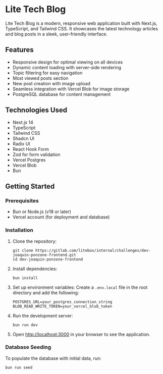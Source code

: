 # Lite Tech Blog

Lite Tech Blog is a modern, responsive web application built with Next.js, TypeScript, and Tailwind CSS. It showcases the latest technology articles and blog posts in a sleek, user-friendly interface.

## Features

- Responsive design for optimal viewing on all devices
- Dynamic content loading with server-side rendering
- Topic filtering for easy navigation
- Most viewed posts section
- New post creation with image upload
- Seamless integration with Vercel Blob for image storage
- PostgreSQL database for content management

## Technologies Used

- Next.js 14
- TypeScript
- Tailwind CSS
- Shadcn UI
- Radix UI
- React Hook Form
- Zod for form validation
- Vercel Postgres
- Vercel Blob
- Bun

## Getting Started

### Prerequisites

- Bun or Node.js (v18 or later)
- Vercel account (for deployment and database)

### Installation

1. Clone the repository:

   ```
   git clone https://gitlab.com/litebox/internal/challenges/dev-joaquin-ponzone-frontend.git
   cd dev-joaquin-ponzone-frontend
   ```

2. Install dependencies:

   ```
   bun install
   ```

3. Set up environment variables:
   Create a `.env.local` file in the root directory and add the following:

   ```
   POSTGRES_URL=your_postgres_connection_string
   BLOB_READ_WRITE_TOKEN=your_vercel_blob_token
   ```

4. Run the development server:

   ```
   bun run dev
   ```

5. Open [http://localhost:3000](http://localhost:3000) in your browser to see the application.

### Database Seeding

To populate the database with initial data, run:

```
bun run seed
```
